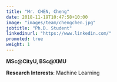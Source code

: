 ```yaml
---
title: "Mr. CHEN, Cheng"
date: 2018-11-19T10:47:58+10:00
image: "images/team/chengchen.jpg"
jobtitle: "Ph.D. Student"
linkedinurl: "https://www.linkedin.com/"
promoted: true
weight: 1
---
```

**MSc@CityU, BSc@XMU**

**Research Interests**: Machine Learning